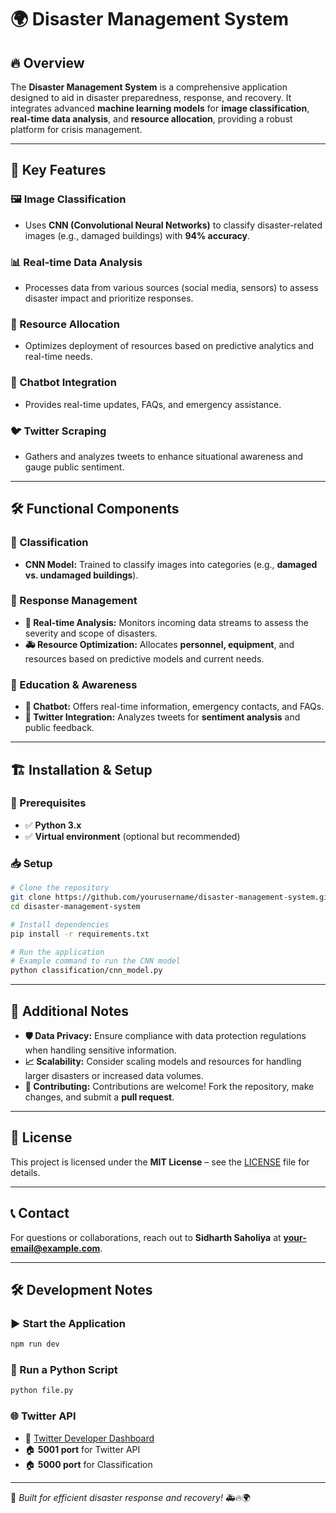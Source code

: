 # 🌍 Disaster Management System

## 🔥 Overview
The **Disaster Management System** is a comprehensive application designed to aid in disaster preparedness, response, and recovery. It integrates advanced **machine learning models** for **image classification**, **real-time data analysis**, and **resource allocation**, providing a robust platform for crisis management.

---
## 🚀 Key Features

### 🖼️ Image Classification
- Uses **CNN (Convolutional Neural Networks)** to classify disaster-related images (e.g., damaged buildings) with **94% accuracy**.

### 📊 Real-time Data Analysis
- Processes data from various sources (social media, sensors) to assess disaster impact and prioritize responses.

### 📍 Resource Allocation
- Optimizes deployment of resources based on predictive analytics and real-time needs.

### 🤖 Chatbot Integration
- Provides real-time updates, FAQs, and emergency assistance.

### 🐦 Twitter Scraping
- Gathers and analyzes tweets to enhance situational awareness and gauge public sentiment.

---
## 🛠 Functional Components

### 🔹 Classification
- **CNN Model:** Trained to classify images into categories (e.g., **damaged vs. undamaged buildings**).

### 🔹 Response Management
- **📡 Real-time Analysis:** Monitors incoming data streams to assess the severity and scope of disasters.
- **🚑 Resource Optimization:** Allocates **personnel, equipment**, and resources based on predictive models and current needs.

### 🔹 Education & Awareness
- **💬 Chatbot:** Offers real-time information, emergency contacts, and FAQs.
- **📢 Twitter Integration:** Analyzes tweets for **sentiment analysis** and public feedback.

---
## 🏗 Installation & Setup

### 📌 Prerequisites
- ✅ **Python 3.x**
- ✅ **Virtual environment** (optional but recommended)

### 📥 Setup
```bash
# Clone the repository
git clone https://github.com/yourusername/disaster-management-system.git
cd disaster-management-system

# Install dependencies
pip install -r requirements.txt

# Run the application
# Example command to run the CNN model
python classification/cnn_model.py
```

---
## 🔐 Additional Notes

- **🛡 Data Privacy:** Ensure compliance with data protection regulations when handling sensitive information.
- **📈 Scalability:** Consider scaling models and resources for handling larger disasters or increased data volumes.
- **👥 Contributing:** Contributions are welcome! Fork the repository, make changes, and submit a **pull request**.

---
## 📜 License
This project is licensed under the **MIT License** – see the [LICENSE](LICENSE) file for details.

---
## 📞 Contact
For questions or collaborations, reach out to **Sidharth Saholiya** at **your-email@example.com**.

---
## 🛠 Development Notes

### ▶️ Start the Application
```bash
npm run dev
```

### 🐍 Run a Python Script
```bash
python file.py
```

### 🌐 Twitter API
- 🔗 [Twitter Developer Dashboard](https://developer.x.com/en/portal/dashboard)
- 🏠 **5001 port** for Twitter API
- 🏠 **5000 port** for Classification

---
🎯 *Built for efficient disaster response and recovery!* 🚑🔥🌍

